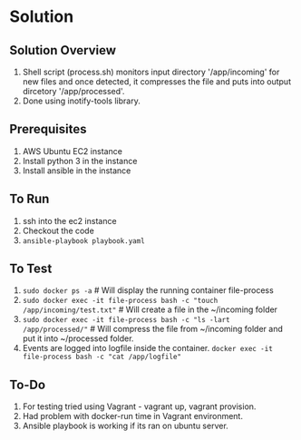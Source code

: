 # Solution

## Solution Overview

1. Shell script (process.sh) monitors input directory '/app/incoming' for new files and once detected, it compresses the file and puts into output dircetory '/app/processed'.
2. Done using inotify-tools library.

## Prerequisites

1. AWS Ubuntu EC2 instance
2. Install python 3 in the instance
3. Install ansible in the instance

## To Run

1. ssh into the ec2 instance
2. Checkout the code
3. `ansible-playbook playbook.yaml`

## To Test

1. `sudo docker ps -a` # Will display the running container file-process
2. `sudo docker exec -it file-process bash -c "touch /app/incoming/test.txt"` # Will create a file in the ~/incoming folder
3. `sudo docker exec -it file-process bash -c "ls -lart /app/processed/"` # Will compress the file from ~/incoming folder and put it into ~/processed folder.
4. Events are logged into logfile inside the container.
  `docker exec -it file-process bash -c "cat /app/logfile"`

## To-Do

1. For testing tried using Vagrant - vagrant up, vagrant provision.
2. Had problem with docker-run time in Vagrant environment. 
3. Ansible playbook is working if its ran on ubuntu server. 